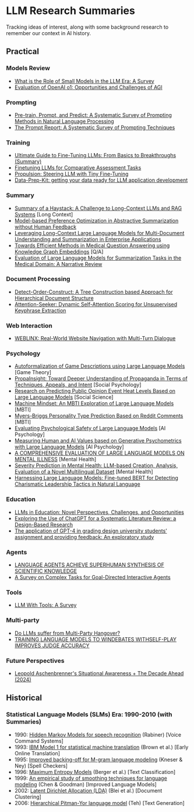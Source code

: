 # LLM Research Summaries

Tracking ideas of interest, along with some background research to remember our context in AI history.

## Practical
### Models Review
- [What is the Role of Small Models in the LLM Era: A Survey](small-models_survey.md)
- [Evaluation of OpenAI o1: Opportunities and Challenges of AGI](evaluation-o1-towards-agi-oportunities-challenges.md)

### Prompting
- [Pre-train, Prompt, and Predict: A Systematic Survey of Prompting Methods in Natural Language Processing](prompt-based-learning.md)
- [The Prompt Report: A Systematic Survey of Prompting Techniques](prompt-techniques_survey.md)

### Training
- [Ultimate Guide to Fine-Tuning LLMs: From Basics to Breakthroughs (Summary)](ultimate-guide-fine-tuning-llm_parthasarathy.md)
- [Finetuning LLMs for Comparative Assessment Tasks](Comparative-Assesment.md)
- [Propulsion: Steering LLM with Tiny Fine-Tuning](propultion-tiny-finetune.md)
- [Data-Prep-Kit: getting your data ready for LLM application development](data-prep-kit.md)

### Summary
- [Summary of a Haystack: A Challenge to Long-Context LLMs and RAG Systems](summary-of-a-haystack.md) [Long Context]
- [Model-based Preference Optimization in Abstractive Summarization without Human Feedback](Model-based-Preference-Optimization-in-Abstractive-Summarization-without-Human-Feedback.md)
- [Leveraging Long-Context Large Language Models for Multi-Document Understanding and Summarization in Enterprise Applications](Multi-Document-Understanding-and-Summarization-Enterprise-Applications.md)
- [Towards Efficient Methods in Medical Question Answering using Knowledge Graph Embeddings](efficient-medical-qa.md) [Q/A]
- [Evaluation of Large Language Models for Summarization Tasks in the Medical Domain: A Narrative Review](Evaluation-LLM-Summarization-Tasks-in-the-Medical-Domain.md)

### Document Processing
- [Detect-Order-Construct: A Tree Construction based Approach for Hierarchical Document Structure](detect-order-construct.md)
- [Attention-Seeker: Dynamic Self-Attention Scoring for Unsupervised Keyphrase Extraction](Attention-Seeker_Unsupervised-Keyphrase-Extraction.md)

### Web Interaction
- [WEBLINX: Real-World Website Navigation with Multi-Turn Dialogue](WEBLINX_Website-Navigation-Multi-Turn-Dialogue.md)

### Psychology
- [Autoformalization of Game Descriptions using Large Language Models](autoformalize-game-descriptions.md) [Game Theory]
- [PropaInsight: Toward Deeper Understanding of Propaganda in Terms of Techniques, Appeals, and Intent](PropaInsight-Toward-Deeper-Understanding-of-Propaganda.md) [Social Psychology]
- [Research on Predicting Public Opinion Event Heat Levels Based on Large Language Models](predict-public-opinion.md) [Social Science]
- [Machine Mindset: An MBTI Exploration of Large Language Models](Machine-Mindset_MBTI.md) [MBTI]
- [Myers-Briggs Personality Type Prediction Based on Reddit Comments](Personality_Prediction_Based_on_Reddit_Comments.md) [MBTI]
- [Evaluating Psychological Safety of Large Language Models](Evaluating-Psychological-Safety-of-Large-Language-Models.md) [AI Psychology]
- [Measuring Human and AI Values based on Generative Psychometrics with Large Language Models](measuring-values_human-ai.md) [AI Psychology]
- [A COMPREHENSIVE EVALUATION OF LARGE LANGUAGE MODELS ON MENTAL ILLNESS](mental-health-llm-survey.md) [Mental Health]
- [Severity Prediction in Mental Health: LLM-based Creation, Analysis, Evaluation of a Novel Multilingual Dataset](Severity-Prediction-in-Mental-Health.md) [Mental Health]
- [Harnessing Large Language Models: Fine-tuned BERT for Detecting Charismatic Leadership Tactics in Natural Language](Fine-tuned-BERT-for-Detecting-Charismatic-Leadership.md)

### Education
- [LLMs in Education: Novel Perspectives, Challenges, and Opportunities](LLMs-in-Education_Review.md)
- [Exploring the Use of ChatGPT for a Systematic Literature Review: a Design-Based Research](Exploring-the-Use-of-ChatGPT-for-a-Systematic-Literature-Review.md)
- [The application of GPT-4 in grading design university students’ assignment and providing feedback: An exploratory study](ggrading-design-university-assignment_feedback.md)

### Agents
- [LANGUAGE AGENTS ACHIEVE SUPERHUMAN SYNTHESIS OF SCIENTIFIC KNOWLEDGE](Language_Agents_Science.md)
- [A Survey on Complex Tasks for Goal-Directed Interactive Agents](Survey-on-Complex-Tasks-for-Goal-Directed-Interactive-Agents.md)

### Tools
- [LLM With Tools: A Survey](llm-with-tools.md)

### Multi-party 
- [Do LLMs suffer from Multi-Party Hangover?](Do-LLMs-suffer-from-Multi-Party-Hangover.md)
- [TRAINING LANGUAGE MODELS TO WINDEBATES WITHSELF-PLAY IMPROVES JUDGE ACCURACY](TRAINING-LANGUAGE-MODELS-TO-WINDEBATES-WITHSELF-PLAY.md)

### Future Perspectives
- [Leopold Aschenbrenner's Situational Awareness + The Decade Ahead (2024)](situational-awareness_leopold-aschenbrenner.md)

## Historical
### Statistical Language Models (SLMs) Era: 1990-2010 (with Summaries)
- 1990: [Hidden Markov Models for speech recognition](history/SLM_Hidden-Markov-Models-for-Speech-Recognition.md) (Rabiner) [Voice Command Systems]    
- 1993: [IBM Model 1 for statistical machine translation](history/SLM_Mathematics-of-Statistical-Machine-Translation.md) (Brown et al.) [Early Online Translation]    
- 1995: [Improved backing-off for M-gram language modeling](history/SLM_IMPROVED-BACKING-OFF-FOR-M-GRAM-LANGUAGE-MODELING.md) (Kneser & Ney) [Spell Checkers]    
- 1996: [Maximum Entropy Models](history/SLM_Maximum-Entropy-Approach-NLP.md) (Berger et al.) [Text Classification]    
- 1999: [An empirical study of smoothing techniques for language modeling](history/SLM_empirical-study-of-smoothing-techniques-for-language-modeling.md) (Chen & Goodman) [Improved Language Models]    
- 2002: [Latent Dirichlet Allocation (LDA)](history/SLM_Latent-Dirichlet-Allocation.md) (Blei et al.) [Document Clustering]    
- 2006: [Hierarchical Pitman-Yor language model](history/SLM_A-Hierarchical-Bayesian-Language-Model-based-on-Pitman-Yor-Processes.md) (Teh) [Text Generation]
